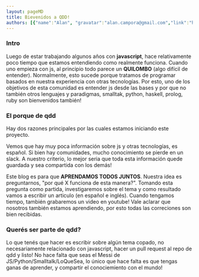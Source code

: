 ```yaml
---
layout: pageMD 
title: Bievenidos a QDD!
authors: [{"name":"Alan", "gravatar":"alan.campora@gmail.com","link":"http://github.com/alancampora"}]
---
```


### Intro

Luego de estar trabajando algunos años con **javascript**, hace relativamente poco tiempo que estamos entendiendo como realmente funciona. Cuando uno empieza con js, al principio todo parece un **QUILOMBO** (algo difícil de entender). Normalmente, esto sucede  porque tratamos de programar basados en nuestra experiencia con otras tecnologías. Por esto, uno de los objetivos de esta comunidad es entender js desde las bases y por que no también otros lenguajes y paradigmas, smalltak, python, haskell, prolog, ruby son bienvenidos también!

### El porque de qdd

Hay dos razones principales por las cuales estamos iniciando este proyecto. 

Vemos que hay muy poca información sobre js y otras tecnologías, es español. Si bien hay comunidades, mucho conocimiento se pierde en un slack. A nuestro criterio, lo mejor seria que toda esta información quede guardada y sea compartida con los demás!

Este blog es para que **APRENDAMOS TODOS JUNTOS**. Nuestra idea es preguntarnos, "por qué X funciona de esta manera?". Tomando esta pregunta como partida, investigaremos sobre el tema y como resultado vamos a escribir un articulo (en español e inglés). Cuando tengamos tiempo, también grabaremos un video en youtube! Vale aclarar que nosotros también estamos aprendiendo, por esto todas las correciones son bien recibidas.

### Querés ser parte de qdd? 

Lo que tenés que hacer es escribir sobre algún tema copado, no necesariamente relacionado con javascript, hacer un pull request al repo de qdd y listo! No hace falta que seas el Messi de JS/Python/Smalltalk/LoQueSea, lo único que hace falta es que tengas ganas de aprender, y compartir el conociemiento con el mundo! 

